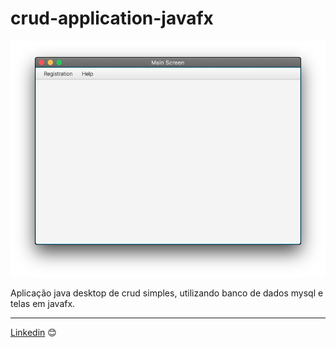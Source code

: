 # crud-application-javafx

![dsmovie](img/crud-application-javafx-img1.png)

Aplicação java desktop de crud simples, utilizando banco de dados mysql e telas em javafx.

---
[Linkedin](https://www.linkedin.com/in/wellitonfernandes/) 😊
